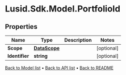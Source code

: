 # Lusid.Sdk.Model.PortfolioId

## Properties

Name | Type | Description | Notes
------------ | ------------- | ------------- | -------------
**Scope** | [**DataScope**](DataScope.md) |  | [optional] 
**Identifier** | **string** |  | [optional] 

[Back to Model list](../README.md#documentation-for-models) &#8226; [Back to API list](../README.md#documentation-for-api-endpoints) &#8226; [Back to README](../README.md)


